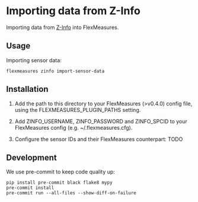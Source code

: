 # Importing data from Z-Info

Importing data from [Z-Info](https://www.z-info.nl) into FlexMeasures.


## Usage

Importing sensor data:

    flexmeasures zinfo import-sensor-data


## Installation

1. Add the path to this directory to your FlexMeasures (>v0.4.0) config file,
using the FLEXMEASURES_PLUGIN_PATHS setting.

2. Add ZINFO_USERNAME, ZINFO_PASSWORD and ZINFO_SPCID to your FlexMeasures config (e.g. ~/.flexmeasures.cfg).

3. Configure the sensor IDs and their FlexMeasures counterpart:
  TODO


## Development

We use pre-commit to keep code quality up:

    pip install pre-commit black flake8 mypy
    pre-commit install
    pre-commit run --all-files --show-diff-on-failure
